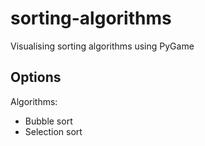 # sorting-algorithms
Visualising sorting algorithms using PyGame

## Options

Algorithms:
- Bubble sort
- Selection sort

